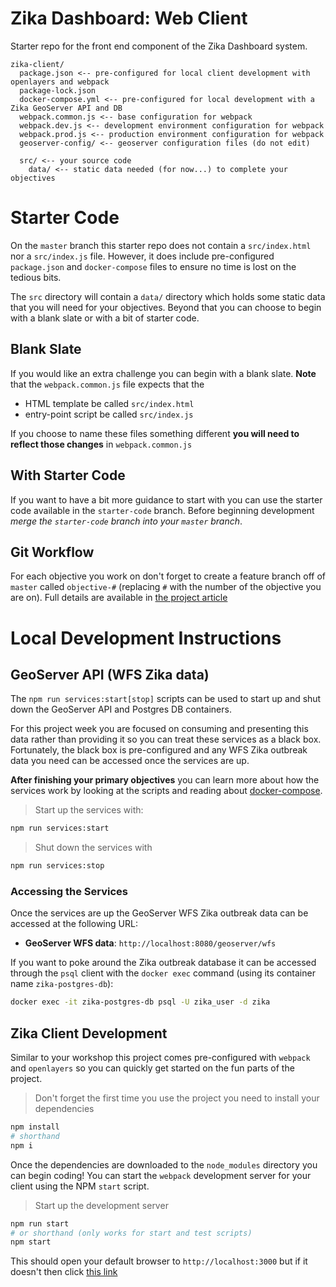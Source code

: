 # Zika Dashboard: Web Client

Starter repo for the front end component of the Zika Dashboard system.

```
zika-client/
  package.json <-- pre-configured for local client development with openlayers and webpack
  package-lock.json
  docker-compose.yml <-- pre-configured for local development with a Zika GeoServer API and DB
  webpack.common.js <-- base configuration for webpack
  webpack.dev.js <-- development environment configuration for webpack
  webpack.prod.js <-- production environment configuration for webpack
  geoserver-config/ <-- geoserver configuration files (do not edit)

  src/ <-- your source code
    data/ <-- static data needed (for now...) to complete your objectives
```

# Starter Code

On the `master` branch this starter repo does not contain a `src/index.html` nor a `src/index.js` file. However, it does include pre-configured `package.json` and `docker-compose` files to ensure no time is lost on the tedious bits.

The `src` directory will contain a `data/` directory which holds some static data that you will need for your objectives. Beyond that you can choose to begin with a blank slate or with a bit of starter code.

## Blank Slate

If you would like an extra challenge you can begin with a blank slate. **Note** that the `webpack.common.js` file expects that the

- HTML template be called `src/index.html`
- entry-point script be called `src/index.js`

If you choose to name these files something different **you will need to reflect those changes** in `webpack.common.js`

## With Starter Code

If you want to have a bit more guidance to start with you can use the starter code available in the `starter-code` branch. Before beginning development _merge the `starter-code` branch into your `master` branch_.

## Git Workflow

For each objective you work on don't forget to create a feature branch off of `master` called `objective-#` (replacing `#` with the number of the objective you are on). Full details are available in [the project article]()

# Local Development Instructions

## GeoServer API (WFS Zika data)

The `npm run services:start[stop]` scripts can be used to start up and shut down the GeoServer API and Postgres DB containers.

For this project week you are focused on consuming and presenting this data rather than providing it so you can treat these services as a black box. Fortunately, the black box is pre-configured and any WFS Zika outbreak data you need can be accessed once the services are up.

**After finishing your primary objectives** you can learn more about how the services work by looking at the scripts and reading about [docker-compose](https://docs.docker.com/compose/).

> Start up the services with:

```sh
npm run services:start
```

> Shut down the services with

```sh
npm run services:stop
```

### Accessing the Services

Once the services are up the GeoServer WFS Zika outbreak data can be accessed at the following URL:

- **GeoServer WFS data**: `http://localhost:8080/geoserver/wfs`

If you want to poke around the Zika outbreak database it can be accessed through the `psql` client with the `docker exec` command (using its container name `zika-postgres-db`):

```sh
docker exec -it zika-postgres-db psql -U zika_user -d zika
```

## Zika Client Development

Similar to your workshop this project comes pre-configured with `webpack` and `openlayers` so you can quickly get started on the fun parts of the project.

> Don't forget the first time you use the project you need to install your dependencies

```sh
npm install
# shorthand
npm i
```

Once the dependencies are downloaded to the `node_modules` directory you can begin coding! You can start the `webpack` development server for your client using the NPM `start` script.

> Start up the development server

```sh
npm run start
# or shorthand (only works for start and test scripts)
npm start
```

This should open your default browser to `http://localhost:3000` but if it doesn't then click [this link](http://localhost:3000)
